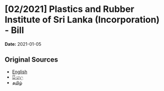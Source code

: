 # [02/2021] Plastics and Rubber Institute of Sri Lanka (Incorporation) - Bill

**Date:** 2021-01-05

## Original Sources

- [English](https://documents.gov.lk/view/bills/2021/1/02-2021_E.pdf)
- [සිංහල](https://documents.gov.lk/view/bills/2021/1/02-2021_S.pdf)
- [தமிழ்](https://documents.gov.lk/view/bills/2021/1/02-2021_T.pdf)
